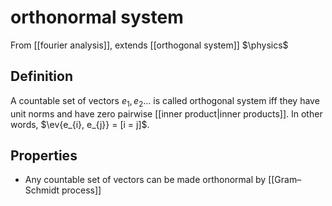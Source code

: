 # orthonormal system
From [[fourier analysis]], extends [[orthogonal system]]
$\physics$
## Definition
A countable set of vectors $e_{1}, e_{2} \dots$ is called orthogonal system iff they have unit norms and have zero pairwise [[inner product|inner products]]. In other words, $\ev{e_{i}, e_{j}} = [i = j]$.


## Properties
- Any countable set of vectors can be made orthonormal by [[Gram–Schmidt process]]